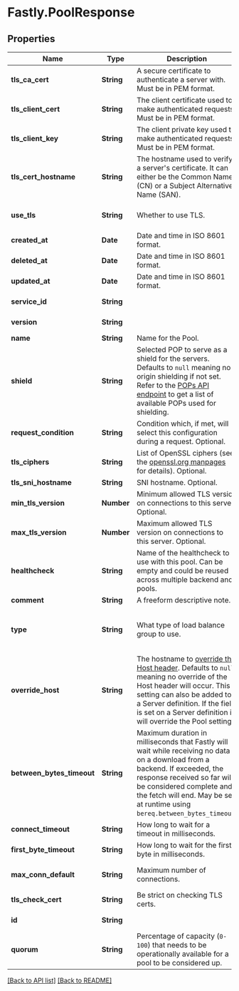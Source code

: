 # Fastly.PoolResponse

## Properties

Name | Type | Description | Notes
------------ | ------------- | ------------- | -------------
**tls_ca_cert** | **String** | A secure certificate to authenticate a server with. Must be in PEM format. | [optional]  [defaults to 'null']
**tls_client_cert** | **String** | The client certificate used to make authenticated requests. Must be in PEM format. | [optional]  [defaults to 'null']
**tls_client_key** | **String** | The client private key used to make authenticated requests. Must be in PEM format. | [optional]  [defaults to 'null']
**tls_cert_hostname** | **String** | The hostname used to verify a server&#39;s certificate. It can either be the Common Name (CN) or a Subject Alternative Name (SAN). | [optional]  [defaults to 'null']
**use_tls** | **String** | Whether to use TLS. | [optional]  [one of: "0", "1"]
**created_at** | **Date** | Date and time in ISO 8601 format. | [optional] [readonly] 
**deleted_at** | **Date** | Date and time in ISO 8601 format. | [optional] [readonly] 
**updated_at** | **Date** | Date and time in ISO 8601 format. | [optional] [readonly] 
**service_id** | **String** |  | [optional] [readonly] 
**version** | **String** |  | [optional] [readonly] 
**name** | **String** | Name for the Pool. | [optional] 
**shield** | **String** | Selected POP to serve as a shield for the servers. Defaults to `null` meaning no origin shielding if not set. Refer to the [POPs API endpoint](https://www.fastly.com/documentation/reference/api/utils/pops/) to get a list of available POPs used for shielding. | [optional]  [defaults to 'null']
**request_condition** | **String** | Condition which, if met, will select this configuration during a request. Optional. | [optional] 
**tls_ciphers** | **String** | List of OpenSSL ciphers (see the [openssl.org manpages](https://www.openssl.org/docs/man1.1.1/man1/ciphers.html) for details). Optional. | [optional] 
**tls_sni_hostname** | **String** | SNI hostname. Optional. | [optional] 
**min_tls_version** | **Number** | Minimum allowed TLS version on connections to this server. Optional. | [optional] 
**max_tls_version** | **Number** | Maximum allowed TLS version on connections to this server. Optional. | [optional] 
**healthcheck** | **String** | Name of the healthcheck to use with this pool. Can be empty and could be reused across multiple backend and pools. | [optional] 
**comment** | **String** | A freeform descriptive note. | [optional] 
**type** | **String** | What type of load balance group to use. | [optional]  [one of: "random", "hash", "client"]
**override_host** | **String** | The hostname to [override the Host header](https://docs.fastly.com/en/guides/specifying-an-override-host). Defaults to `null` meaning no override of the Host header will occur. This setting can also be added to a Server definition. If the field is set on a Server definition it will override the Pool setting. | [optional]  [defaults to 'null']
**between_bytes_timeout** | **String** | Maximum duration in milliseconds that Fastly will wait while receiving no data on a download from a backend. If exceeded, the response received so far will be considered complete and the fetch will end. May be set at runtime using `bereq.between_bytes_timeout`. | [optional] 
**connect_timeout** | **String** | How long to wait for a timeout in milliseconds. | [optional] 
**first_byte_timeout** | **String** | How long to wait for the first byte in milliseconds. | [optional] 
**max_conn_default** | **String** | Maximum number of connections. | [optional]  [defaults to '200']
**tls_check_cert** | **String** | Be strict on checking TLS certs. | [optional] 
**id** | **String** |  | [optional] [readonly] 
**quorum** | **String** | Percentage of capacity (`0-100`) that needs to be operationally available for a pool to be considered up. | [optional]  [defaults to '75']


[[Back to API list]](../../README.md#endpoints) [[Back to README]](../../README.md)
